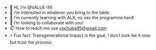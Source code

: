 - 👋 Hi, I’m @VALUE-95
- 👀 I’m interested in whatever you bring to the table.
- 🌱 I’m currently learning with ALX, no vex the programme hard!
- 💞️ I’m looking to collaborate with you! 
- 📫 How to reach me use vochuba95@gmail.com
- ⚡ Fun fact: Transgenerational Impact is the goal, I don't look ike it now, but trust the process.

<!---
VALUE-95/VALUE-95 is a ✨ special ✨ repository because its `README.md` (this file) appears on your GitHub profile.
You can click the Preview link to take a look at your changes.
--->
